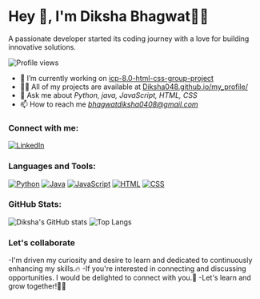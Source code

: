 
# Hey 👋, I'm Diksha Bhagwat👩‍💻

A passionate developer started its coding journey with a love for building innovative solutions.

![Profile views](https://komarev.com/ghpvc/?username=Diksha048)  <!-- Profile view badge -->

- 🔭 I’m currently working on [icp-8.0-html-css-group-project](https://github.com/Diksha048/icp-8.0-html-css-group-project-2)
- 👨‍💻 All of my projects are available at [Diksha048.github.io/my_profile/](https://github.com/Diksha048)
- 💬 Ask me about *Python, java, JavaScript, HTML, CSS*
- 📫 How to reach me *bhagwatdiksha0408@gmail.com*

### Connect with me:
[![LinkedIn](https://img.shields.io/badge/LinkedIn-%230077B5.svg?logo=Linkedin&logoColor=white)](https://www.linkedin.com/in/diksha-bhagwat-944252257?utm_source=share&utm_campaign=share_via&utm_content=profile&utm_medium=android_app)

### Languages and Tools:
[![Python](https://img.shields.io/badge/Python-%2314354C.svg?logo=python&logoColor=white)](https://www.python.org/)
[![Java](https://encrypted-tbn0.gstatic.com/images?q=tbn:ANd9GcQx2tEi3labYWSv9nHowb8JXue6pOLMtGsCwA&s)](https://www.java.com/en/)
[![JavaScript](https://img.shields.io/badge/JavaScript-%23F7DF1E.svg?logo=javascript&logoColor=black)](https://www.javascript.com/)
[![HTML](https://img.shields.io/badge/HTML-%23E34F26.svg?logo=html5&logoColor=white)](https://developer.mozilla.org/en-US/docs/Web/HTML)
[![CSS](https://img.shields.io/badge/CSS-%231572B6.svg?logo=css3&logoColor=white)](https://developer.mozilla.org/en-US/docs/Web/CSS)

### GitHub Stats:
![Diksha's GitHub stats](https://github-readme-stats.vercel.app/api?username=Diksha048&show_icons=true&theme=radical)
![Top Langs](https://github-readme-stats.vercel.app/api/top-langs/?username=Diksha048&layout=compact&theme=radical)

### Let's collaborate
-I'm driven my curiosity and desire to learn and dedicated to continuously enhancing my skills.🔥
-If you're interested in connecting and  discussing opportunities. I would be delighted to connect with you.🤝
-Let's learn and grow together!🎉🌱
